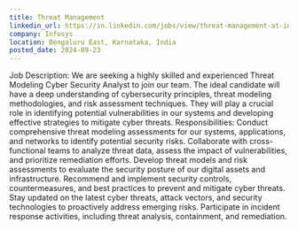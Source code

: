```yaml
---
title: Threat Management
linkedin_url: https://in.linkedin.com/jobs/view/threat-management-at-infosys-4033504641?position=54&pageNum=0&refId=gyOlaF9%2FJnTE0BcftTJH5g%3D%3D&trackingId=xGnzQ4PXON7nCsvvnBwj2g%3D%3D
company: Infosys
location: Bengaluru East, Karnataka, India
posted_date: 2024-09-23
---
```


<div class="description__text description__text--rich">
<section class="show-more-less-html" data-max-lines="5">
<div class="show-more-less-html__markup show-more-less-html__markup--clamp-after-5 relative overflow-hidden">
          Job Description: We are seeking a highly skilled and experienced Threat Modeling Cyber Security Analyst to join our team. The ideal candidate will have a deep understanding of cybersecurity principles, threat modeling methodologies, and risk assessment techniques. They will play a crucial role in identifying potential vulnerabilities in our systems and developing effective strategies to mitigate cyber threats. Responsibilities: Conduct comprehensive threat modeling assessments for our systems, applications, and networks to identify potential security risks. Collaborate with cross-functional teams to analyze threat data, assess the impact of vulnerabilities, and prioritize remediation efforts. Develop threat models and risk assessments to evaluate the security posture of our digital assets and infrastructure. Recommend and implement security controls, countermeasures, and best practices to prevent and mitigate cyber threats. Stay updated on the latest cyber threats, attack vectors, and security technologies to proactively address emerging risks. Participate in incident response activities, including threat analysis, containment, and remediation.
        </div>


<!-- --> </section>
</div>